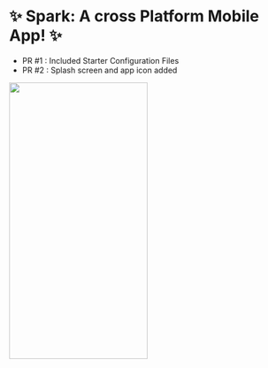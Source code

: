 # :sparkles: Spark: A cross Platform Mobile App! :sparkles:

- PR #1 : Included Starter Configuration Files
- PR #2 : Splash screen and app icon added

<img src="https://github.com/deliciafernandes/OpenOctober/blob/master/SoftwareDev/App%20Dev/cross_platform_mobile_app/assets/images/PR2.gif" width="250" height="500"/>